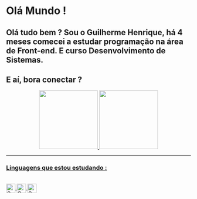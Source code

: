 <!-- presentation -->
## <h1>Olá Mundo !</h1>
## <h2>Olá tudo bem ? Sou o Guilherme Henrique, há 4 meses comecei a estudar programação na área de Front-end. E curso Desenvolvimento de Sistemas.
## E aí, bora conectar ?</h2>

<!-- Stats -->
<div align="center">
  <a href="https://github.com/guilhermeHenrique08">
  <img height="160em" src="https://github-readme-stats.vercel.app/api?username=guilhermeHenrique08&show_icons=true&theme=dark&include_all_commits=true&count_private=true"/>
  <img height="160em" src="https://github-readme-stats.vercel.app/api/top-langs/?username=guilhermeHenrique08&layout=compact&langs_count=7&theme=dark"/>
</div>

<hr>

<!-- Language -->
<h3>Linguagens que estou estudando :</h3>
<div style="display: inline_block"><br>
  <img align="center" alt="Guilherme-HTML" height="25" src="https://img.shields.io/badge/HTML5-E34F26?style=for-the-badge&logo=html5&logoColor=white">
  <img align="center" alt="Guilherme-CSS" height="25" src="https://img.shields.io/badge/CSS3-1572B6?style=for-the-badge&logo=css3&logoColor=white">
  <img align="center" alt="Guilherme-JS" height="25" src="https://img.shields.io/badge/JavaScript-FCD34D?style=for-the-badge&logo=javascript&logoColor=black">
</div>
